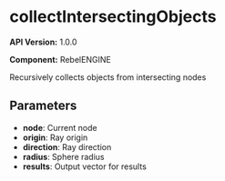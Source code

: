 # collectIntersectingObjects

**API Version:** 1.0.0

**Component:** RebelENGINE

Recursively collects objects from intersecting nodes

## Parameters

- **node**: Current node
- **origin**: Ray origin
- **direction**: Ray direction
- **radius**: Sphere radius
- **results**: Output vector for results

